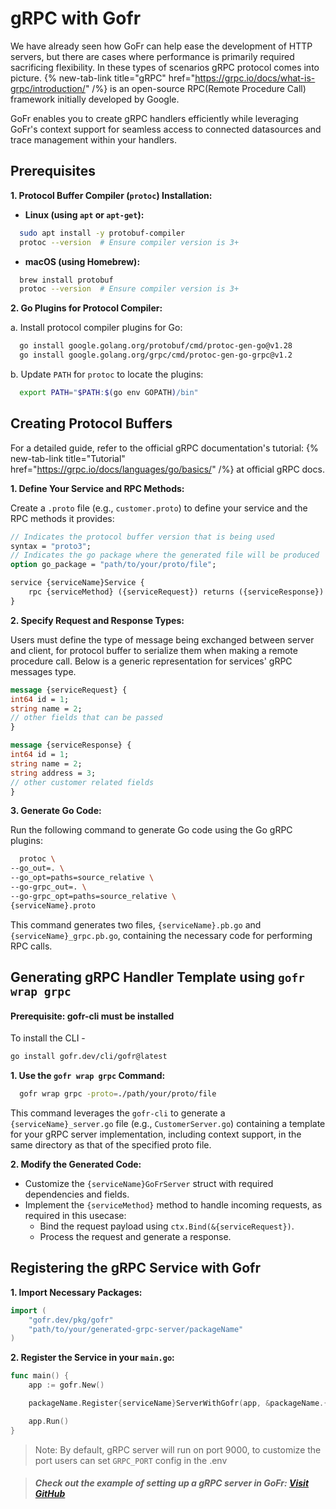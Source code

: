 # gRPC with Gofr

We have already seen how GoFr can help ease the development of HTTP servers, but there are cases where performance is primarily required sacrificing flexibility. In these types of scenarios gRPC protocol comes into picture. {% new-tab-link title="gRPC" href="https://grpc.io/docs/what-is-grpc/introduction/" /%} is an open-source RPC(Remote Procedure Call) framework initially developed by Google. 

GoFr enables you to create gRPC handlers efficiently while leveraging GoFr's context support for seamless access to connected datasources and trace management within your handlers.

## Prerequisites

**1. Protocol Buffer Compiler (`protoc`) Installation:**

- **Linux (using `apt` or `apt-get`):**
```bash
  sudo apt install -y protobuf-compiler
  protoc --version  # Ensure compiler version is 3+
  ```

- **macOS (using Homebrew):**

```bash
  brew install protobuf
  protoc --version  # Ensure compiler version is 3+
```

**2. Go Plugins for Protocol Compiler:**

a. Install protocol compiler plugins for Go:

   ```bash
     go install google.golang.org/protobuf/cmd/protoc-gen-go@v1.28
     go install google.golang.org/grpc/cmd/protoc-gen-go-grpc@v1.2
   ```

b. Update `PATH` for `protoc` to locate the plugins:

   ```bash
     export PATH="$PATH:$(go env GOPATH)/bin"
   ```

## Creating Protocol Buffers

For a detailed guide, refer to the official gRPC documentation's tutorial: {% new-tab-link title="Tutorial" href="https://grpc.io/docs/languages/go/basics/" /%} at official gRPC docs.

**1. Define Your Service and RPC Methods:**

Create a `.proto` file (e.g., `customer.proto`) to define your service and the RPC methods it provides:

   ```protobuf
   // Indicates the protocol buffer version that is being used
   syntax = "proto3";
   // Indicates the go package where the generated file will be produced
   option go_package = "path/to/your/proto/file";

   service {serviceName}Service {
       rpc {serviceMethod} ({serviceRequest}) returns ({serviceResponse}) {}
   }
   ```

**2. Specify Request and Response Types:**

Users must define the type of message being exchanged between server and client, for protocol buffer to serialize them when making a remote 
procedure call. Below is a generic representation for services' gRPC messages type.

```protobuf
message {serviceRequest} {
int64 id = 1;
string name = 2;
// other fields that can be passed
}

message {serviceResponse} {
int64 id = 1;
string name = 2;
string address = 3;
// other customer related fields
}
```

**3. Generate Go Code:**

Run the following command to generate Go code using the Go gRPC plugins:

   ```bash
     protoc \
   --go_out=. \
   --go_opt=paths=source_relative \
   --go-grpc_out=. \
   --go-grpc_opt=paths=source_relative \
   {serviceName}.proto
   ```

This command generates two files, `{serviceName}.pb.go` and `{serviceName}_grpc.pb.go`, containing the necessary code for performing RPC calls.

## Generating gRPC Handler Template using `gofr wrap grpc`

#### Prerequisite: gofr-cli must be installed

To install the CLI -

```bash
go install gofr.dev/cli/gofr@latest
```

**1. Use the `gofr wrap grpc` Command:**
   ```bash
     gofr wrap grpc -proto=./path/your/proto/file
   ```

This command leverages the `gofr-cli` to generate a `{serviceName}_server.go` file (e.g., `CustomerServer.go`)
containing a template for your gRPC server implementation, including context support, in the same directory as 
that of the specified proto file.

**2. Modify the Generated Code:**

- Customize the `{serviceName}GoFrServer` struct with required dependencies and fields.
- Implement the `{serviceMethod}` method to handle incoming requests, as required in this usecase:
    - Bind the request payload using `ctx.Bind(&{serviceRequest})`.
    - Process the request and generate a response.

## Registering the gRPC Service with Gofr

**1. Import Necessary Packages:**

   ```go
   import (
       "gofr.dev/pkg/gofr"
       "path/to/your/generated-grpc-server/packageName"
   )
   ```

**2. Register the Service in your `main.go`:**

   ```go
   func main() {
       app := gofr.New()

       packageName.Register{serviceName}ServerWithGofr(app, &packageName.{serviceName}GoFrServer{})

       app.Run()
   }
   ```
>Note: By default, gRPC server will run on port 9000, to customize the port users can set `GRPC_PORT` config in the .env

> ##### Check out the example of setting up a gRPC server in GoFr: [Visit GitHub](https://github.com/gofr-dev/gofr/blob/main/examples/grpc-server/main.go)
